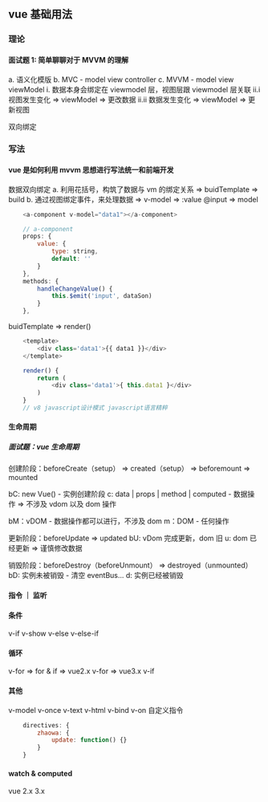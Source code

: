 ## vue 基础用法

### 理论

#### 面试题 1: 简单聊聊对于 MVVM 的理解

a. 语义化模版
b. MVC - model view controller
c. MVVM - model view viewModel
i. 数据本身会绑定在 viewmodel 层，视图层跟 viewmodel 层关联
ii.i 视图发生变化 => viewModel => 更改数据
ii.ii 数据发生变化 => viewModel => 更新视图

双向绑定

### 写法

#### vue 是如何利用 mvvm 思想进行写法统一和前端开发

数据双向绑定
a. 利用花括号，构筑了数据与 vm 的绑定关系 => buidTemplate => build
b. 通过视图绑定事件，来处理数据 => v-model => :value @input => model

```js
    <a-component v-model="data1"></a-component>

    // a-component
    props: {
        value: {
            type: string,
            default: ''
        }
    },
    methods: {
        handleChangeValue() {
            this.$emit('input', dataSon)
        }
    },
```

buidTemplate => render()

```js
    <template>
        <div class='data1'>{{ data1 }}</div>
    </template>

    render() {
        return (
            <div class='data1'>{ this.data1 }</div>
        )
    }
    // v8 javascript设计模式 javascript语言精粹

```

#### 生命周期

##### 面试题：vue 生命周期

创建阶段：beforeCreate（setup） => created（setup） => beforemount => mounted

bC: new Vue() - 实例创建阶段
c: data | props | method | computed - 数据操作 => 不涉及 vdom 以及 dom 操作

bM：vDOM - 数据操作都可以进行，不涉及 dom
m：DOM - 任何操作

更新阶段：beforeUpdate => updated
bU: vDom 完成更新，dom 旧
u: dom 已经更新 => 谨慎修改数据

销毁阶段：beforeDestroy（beforeUnmount） => destroyed（unmounted）
bD: 实例未被销毁 - 清空 eventBus...
d: 实例已经被销毁

#### 指令 ｜ 监听

#### 条件

v-if v-show
v-else v-else-if

#### 循环

v-for
=> for & if
=> vue2.x v-for
=> vue3.x v-if

#### 其他

v-model v-once v-text v-html v-bind v-on
自定义指令

```js
    directives: {
        zhaowa: {
            update: function() {}
        }
    }
```

#### watch & computed

vue 2.x 3.x
